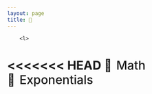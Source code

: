 ```yaml
---
layout: page
title: 📂
---
```

<style>
    ul {
        list-style: none;
        padding: 0;
        margin-bottom: 2px;
        margin-top: 0px;
    }

    label {
        cursor: pointer;
        border-bottom: none;
        font-weight: 450
    }

    input[type="checkbox"] {
        position: absolute;
        left: -9999px;
    }

    input[type="checkbox"]~ul {
        height: 0;
        transform: scaleY(0);
    }

    input[type="checkbox"]:checked~ul {
        height: 100%;
        transform-origin: top;
        transition: transform .2s ease-out;
        transform: scaleY(1);
    }

    /* turns the check into a closed folder by target labels AFTER an input */
    input+label:before {
        content: "📁";
        margin-right: 10px;
    }

    .file_content:before {
        content: "📄";
        margin-right: 10px;
    }

    /* toggles to open folder on label when checked */
    input[type="checkbox"]:checked~label:before {
        content: "📂";
        margin-right: 10px;
    }
</style>
<ul>
    <div name="contents-index">

        <l>
<<<<<<< HEAD
            <input type="checkbox" id="EMAWrSKYYL" checked>
            <label for="EMAWrSKYYL">Math</label>
            <ul>
                <l>
                    <input type="checkbox" id="kTLZUffafC">
                    <label for="kTLZUffafC">Exponentials</label>
=======
            <input type="checkbox" id="URFezSHTNh" checked>
            <label for="URFezSHTNh">Math</label>
            <ul>
                <l>
                    <input type="checkbox" id="UtAnByzyLQ">
                    <label for="UtAnByzyLQ">Exponentials</label>
>>>>>>> 2be3ada132810720e3f3b065e9ad179e9874786e
                    <ul>
                        <l class="file_content"><a href='/math/exponentials/e'>E</a></l><br>
                        <l class="file_content"><a href='/math/exponentials/exponentials_in_other_bases'>Exponents in bases other than e</a></l><br>
                        <l class="file_content"><a href='/math/exponentials/exponents'>Exponents</a></l><br>
                    </ul>
                </l>

                <l>
<<<<<<< HEAD
                    <input type="checkbox" id="SFVFRxwNdy">
                    <label for="SFVFRxwNdy">Linear Algebra</label>
=======
                    <input type="checkbox" id="CwsXDMtBwE">
                    <label for="CwsXDMtBwE">Linear Algebra</label>
>>>>>>> 2be3ada132810720e3f3b065e9ad179e9874786e
                    <ul>
                        <l class="file_content"><a href='/math/linear_algebra/gaussian_elimination'>Gaussian Elimination</a></l><br>
                        <l class="file_content"><a href='/math/linear_algebra/homogenous_particular_matrices'>Homogenous and Particular Matrix Components</a></l><br>
                        <l class="file_content"><a href='/math/linear_algebra/linear_algebra'>Linear Algebra</a></l><br>
                        <l class="file_content"><a href='/math/linear_algebra/matrices'>Matrices</a></l><br>
                        <l class="file_content"><a href='/math/linear_algebra/point_slope'>Point Slope Formula</a></l><br>
                        <l class="file_content"><a href='/math/linear_algebra/simultaneous_equations'>Simultaneous Equations</a></l><br>
                        <l class="file_content"><a href='/math/linear_algebra/standard_form'>Standard Form</a></l><br>
                        <l class="file_content"><a href='/math/linear_algebra/tangent_lines'>Tangent Lines</a></l><br>
                    </ul>
                </l>

                <l>
<<<<<<< HEAD
                    <input type="checkbox" id="kSQOuCNIrE">
                    <label for="kSQOuCNIrE">Logarithms</label>
=======
                    <input type="checkbox" id="kuWGkHOTId">
                    <label for="kuWGkHOTId">Logarithms</label>
>>>>>>> 2be3ada132810720e3f3b065e9ad179e9874786e
                    <ul>
                        <l class="file_content"><a href='/math/logarithms/base_switch'>Base Switch</a></l><br>
                        <l class="file_content"><a href='/math/logarithms/change_of_base'>Change of Base</a></l><br>
                        <l class="file_content"><a href='/math/logarithms/logarithms'>Logarithms</a></l><br>
                        <l class="file_content"><a href='/math/logarithms/natural_logarithm'>Natural Logarithm</a></l><br>
                        <l class="file_content"><a href='/math/logarithms/power_rule'>Power Rule</a></l><br>
                        <l class="file_content"><a href='/math/logarithms/product_rule'>Product Rule</a></l><br>
                        <l class="file_content"><a href='/math/logarithms/quotient_rule'>Quotient Rule</a></l><br>
                    </ul>
                </l>

                <l>
<<<<<<< HEAD
                    <input type="checkbox" id="tMuGPMzakt">
                    <label for="tMuGPMzakt">Sequences</label>
=======
                    <input type="checkbox" id="asrCrLlWXG">
                    <label for="asrCrLlWXG">Sequences</label>
>>>>>>> 2be3ada132810720e3f3b065e9ad179e9874786e
                    <ul>
                        <l class="file_content"><a href='/math/sequences/sigma_notation'>Sigma Notation</a></l><br>
                    </ul>
                </l>

                <l>
<<<<<<< HEAD
                    <input type="checkbox" id="EvKuUFMfDG">
                    <label for="EvKuUFMfDG">Single Variable Calculus</label>
=======
                    <input type="checkbox" id="APxgSUDUUq">
                    <label for="APxgSUDUUq">Single Variable Calculus</label>
>>>>>>> 2be3ada132810720e3f3b065e9ad179e9874786e
                    <ul>
                        <l class="file_content"><a href='/math/single_variable_calculus/chain_rule'>Chain Rule</a></l><br>
                        <l class="file_content"><a href='/math/single_variable_calculus/higher_derivatives'>Higher Derivatives</a></l><br>
                        <l class="file_content"><a href='/math/single_variable_calculus/implicit_derivatives'>Implicit Derivatives</a></l><br>
                        <l class="file_content"><a href='/math/single_variable_calculus/inverse_functions'>Inverse Functions</a></l><br>
                        <l class="file_content"><a href='/math/single_variable_calculus/product_rule'>Product Rule</a></l><br>
                        <l class="file_content"><a href='/math/single_variable_calculus/quotient_rule'>QuotienProduct Rule</a></l><br>
                        <l class="file_content"><a href='/math/single_variable_calculus/rational_exponents'>Rational Exponents</a></l><br>
                        <l class="file_content"><a href='/math/single_variable_calculus/reciprocals'>Reciprocals</a></l><br>
                        <l class="file_content"><a href='/math/single_variable_calculus/trig_function_derivatives'>Trigonometric Function Derivatives</a></l><br>
                    </ul>
                </l>

                <l>
<<<<<<< HEAD
                    <input type="checkbox" id="KXOPyDYAgW">
                    <label for="KXOPyDYAgW">Trigonometry</label>
=======
                    <input type="checkbox" id="GNLSOBLbYY">
                    <label for="GNLSOBLbYY">Trigonometry</label>
>>>>>>> 2be3ada132810720e3f3b065e9ad179e9874786e
                    <ul>
                        <l class="file_content"><a href='/math/trigonometry/sum_and_difference_formulas'>Trigonometric Sum and Difference Formulas</a></l><br>
                    </ul>
                </l>
                <l class="file_content"><a href='/math/derivatives'>Derivatives</a></l><br>
                <l class="file_content"><a href='/math/limits'>Limits</a></l><br>
                <l class="file_content"><a href='/math/sets'>Sets</a></l><br>
            </ul>
        </l>

        <l>
<<<<<<< HEAD
            <input type="checkbox" id="EwKpkucmGP" checked>
            <label for="EwKpkucmGP">Programming</label>
            <ul>
                <l>
                    <input type="checkbox" id="RmEJafcprq">
                    <label for="RmEJafcprq">Ansible</label>
=======
            <input type="checkbox" id="szPVXUshof" checked>
            <label for="szPVXUshof">Programming</label>
            <ul>
                <l>
                    <input type="checkbox" id="kziGjSEGhB">
                    <label for="kziGjSEGhB">Ansible</label>
>>>>>>> 2be3ada132810720e3f3b065e9ad179e9874786e
                    <ul>
                        <l class="file_content"><a href='/programming/ansible/ansible'>Ansible</a></l><br>
                        <l class="file_content"><a href='/programming/ansible/async'>Async</a></l><br>
                        <l class="file_content"><a href='/programming/ansible/failure'>Failure</a></l><br>
                        <l class="file_content"><a href='/programming/ansible/loops'>Loops</a></l><br>
                        <l class="file_content"><a href='/programming/ansible/when'>When</a></l><br>
                    </ul>
                </l>

                <l>
<<<<<<< HEAD
                    <input type="checkbox" id="XNOTvLeNPR">
                    <label for="XNOTvLeNPR">Architecture</label>
=======
                    <input type="checkbox" id="MUlNfMjQBk">
                    <label for="MUlNfMjQBk">Architecture</label>
>>>>>>> 2be3ada132810720e3f3b065e9ad179e9874786e
                    <ul>
                        <l class="file_content"><a href='/programming/architecture/concerns'>Concerns</a></l><br>
                        <l class="file_content"><a href='/programming/architecture/oop'>OOP</a></l><br>
                    </ul>
                </l>

                <l>
<<<<<<< HEAD
                    <input type="checkbox" id="anoGZHMwPJ">
                    <label for="anoGZHMwPJ">Computer Graphics</label>
=======
                    <input type="checkbox" id="owUlZIWOns">
                    <label for="owUlZIWOns">Computer Graphics</label>
>>>>>>> 2be3ada132810720e3f3b065e9ad179e9874786e
                    <ul>
                        <l class="file_content"><a href='/programming/computer_graphics/image_blending'>Image Blending</a></l><br>
                    </ul>
                </l>

                <l>
<<<<<<< HEAD
                    <input type="checkbox" id="HGodKnjWvk">
                    <label for="HGodKnjWvk">Databases</label>
=======
                    <input type="checkbox" id="olujQqONYU">
                    <label for="olujQqONYU">Databases</label>
>>>>>>> 2be3ada132810720e3f3b065e9ad179e9874786e
                    <ul>
                        <l class="file_content"><a href='/programming/databases/db'>Databases</a></l><br>
                        <l class="file_content"><a href='/programming/databases/migrations'>Migrations</a></l><br>
                    </ul>
                </l>

                <l>
<<<<<<< HEAD
                    <input type="checkbox" id="tCBueBWrXH">
                    <label for="tCBueBWrXH">Devops</label>
                    <ul>
                        <l>
                            <input type="checkbox" id="rIcWBjIJEs">
                            <label for="rIcWBjIJEs">Cloud Computing</label>
                            <ul>
                                <l>
                                    <input type="checkbox" id="vkAJzTUstX">
                                    <label for="vkAJzTUstX">AWS</label>
                                    <ul>
                                        <l>
                                            <input type="checkbox" id="vynfXXpTbc">
                                            <label for="vynfXXpTbc">Cli</label>
=======
                    <input type="checkbox" id="VnFCLZeEbk">
                    <label for="VnFCLZeEbk">Devops</label>
                    <ul>
                        <l>
                            <input type="checkbox" id="tHEHeVsbcB">
                            <label for="tHEHeVsbcB">Cloud Computing</label>
                            <ul>
                                <l>
                                    <input type="checkbox" id="ocaXimynYG">
                                    <label for="ocaXimynYG">AWS</label>
                                    <ul>
                                        <l>
                                            <input type="checkbox" id="AJihQYyZDS">
                                            <label for="AJihQYyZDS">Cli</label>
>>>>>>> 2be3ada132810720e3f3b065e9ad179e9874786e
                                            <ul>
                                                <l class="file_content"><a href='/programming/devops/cloud_computing/a_w_s/cli/sts'>STS</a></l><br>
                                            </ul>
                                        </l>

                                        <l>
<<<<<<< HEAD
                                            <input type="checkbox" id="aJobmufiHS">
                                            <label for="aJobmufiHS">Dotnet</label>
=======
                                            <input type="checkbox" id="NIuVOXriZQ">
                                            <label for="NIuVOXriZQ">Dotnet</label>
>>>>>>> 2be3ada132810720e3f3b065e9ad179e9874786e
                                            <ul>
                                                <l class="file_content"><a href='/programming/devops/cloud_computing/a_w_s/dotnet/credentials'>Credentials</a></l><br>
                                                <l class="file_content"><a href='/programming/devops/cloud_computing/a_w_s/dotnet/sns'>SNS</a></l><br>
                                                <l class="file_content"><a href='/programming/devops/cloud_computing/a_w_s/dotnet/sqs'>SQS</a></l><br>
                                            </ul>
                                        </l>

                                        <l>
<<<<<<< HEAD
                                            <input type="checkbox" id="FWNLfmUgEm">
                                            <label for="FWNLfmUgEm">Ec 2</label>
=======
                                            <input type="checkbox" id="VhPQURjTof">
                                            <label for="VhPQURjTof">Ec 2</label>
>>>>>>> 2be3ada132810720e3f3b065e9ad179e9874786e
                                            <ul>
                                                <l class="file_content"><a href='/programming/devops/cloud_computing/a_w_s/ec_2/alb'>Application Load Balancers</a></l><br>
                                                <l class="file_content"><a href='/programming/devops/cloud_computing/a_w_s/ec_2/asg'>Auto Scaling Groups</a></l><br>
                                                <l class="file_content"><a href='/programming/devops/cloud_computing/a_w_s/ec_2/ec2'>EC2</a></l><br>
                                                <l class="file_content"><a href='/programming/devops/cloud_computing/a_w_s/ec_2/vpc'>Virtual Private Cloud</a></l><br>
                                            </ul>
                                        </l>
                                        <l class="file_content"><a href='/programming/devops/cloud_computing/a_w_s/acl'>ACL</a></l><br>
                                        <l class="file_content"><a href='/programming/devops/cloud_computing/a_w_s/aws'>aws</a></l><br>
                                        <l class="file_content"><a href='/programming/devops/cloud_computing/a_w_s/cli'>CLI</a></l><br>
                                        <l class="file_content"><a href='/programming/devops/cloud_computing/a_w_s/cloudfront'>Cloudfront</a></l><br>
                                        <l class="file_content"><a href='/programming/devops/cloud_computing/a_w_s/cross_account_sns_to_sqs'>Cross Account SNS to SQS</a></l><br>
                                        <l class="file_content"><a href='/programming/devops/cloud_computing/a_w_s/iam'>IAM</a></l><br>
                                        <l class="file_content"><a href='/programming/devops/cloud_computing/a_w_s/lambda'>Lambda</a></l><br>
                                        <l class="file_content"><a href='/programming/devops/cloud_computing/a_w_s/route_53'>Route 53</a></l><br>
                                        <l class="file_content"><a href='/programming/devops/cloud_computing/a_w_s/s3'>S3</a></l><br>
                                        <l class="file_content"><a href='/programming/devops/cloud_computing/a_w_s/sdk'>SDK</a></l><br>
                                        <l class="file_content"><a href='/programming/devops/cloud_computing/a_w_s/secrets_manager'>Secrets Manager</a></l><br>
                                        <l class="file_content"><a href='/programming/devops/cloud_computing/a_w_s/sns'>Simple Notification Service</a></l><br>
                                        <l class="file_content"><a href='/programming/devops/cloud_computing/a_w_s/sqs'>Simple Queue Service</a></l><br>
                                        <l class="file_content"><a href='/programming/devops/cloud_computing/a_w_s/waf'>WAF</a></l><br>
                                    </ul>
                                </l>
                                <l class="file_content"><a href='/programming/devops/cloud_computing/cloud_computing'>Cloud Computing</a></l><br>
                            </ul>
                        </l>

                        <l>
<<<<<<< HEAD
                            <input type="checkbox" id="ECeGwFTGQr">
                            <label for="ECeGwFTGQr">Events</label>
=======
                            <input type="checkbox" id="gnMUrDFPfV">
                            <label for="gnMUrDFPfV">Events</label>
>>>>>>> 2be3ada132810720e3f3b065e9ad179e9874786e
                            <ul>
                                <l class="file_content"><a href='/programming/devops/events/async_api'>Async APIs</a></l><br>
                            </ul>
                        </l>

                        <l>
<<<<<<< HEAD
                            <input type="checkbox" id="SavnrAPCcn">
                            <label for="SavnrAPCcn">Oauth</label>
=======
                            <input type="checkbox" id="SiAxfspwvK">
                            <label for="SiAxfspwvK">Oauth</label>
>>>>>>> 2be3ada132810720e3f3b065e9ad179e9874786e
                            <ul>
                                <l class="file_content"><a href='/programming/devops/oauth/jwt'>JWT</a></l><br>
                                <l class="file_content"><a href='/programming/devops/oauth/oauth'>OAuth</a></l><br>
                                <l class="file_content"><a href='/programming/devops/oauth/oidc'>OIDC</a></l><br>
                            </ul>
                        </l>

                        <l>
<<<<<<< HEAD
                            <input type="checkbox" id="tUIdlfkAeJ">
                            <label for="tUIdlfkAeJ">Pulumi</label>
                            <ul>
                                <l>
                                    <input type="checkbox" id="eCAYDKvtFm">
                                    <label for="eCAYDKvtFm">Dotnet</label>
=======
                            <input type="checkbox" id="SAOWxpvDOD">
                            <label for="SAOWxpvDOD">Pulumi</label>
                            <ul>
                                <l>
                                    <input type="checkbox" id="lyPRfhhCby">
                                    <label for="lyPRfhhCby">Dotnet</label>
>>>>>>> 2be3ada132810720e3f3b065e9ad179e9874786e
                                    <ul>
                                        <l class="file_content"><a href='/programming/devops/pulumi/dotnet/dependency_injection'>Running</a></l><br>
                                        <l class="file_content"><a href='/programming/devops/pulumi/dotnet/explicit_dependencies'>Explicit Dependencies</a></l><br>
                                        <l class="file_content"><a href='/programming/devops/pulumi/dotnet/inputs_and_outputs'>Inputs and Outputs</a></l><br>
                                        <l class="file_content"><a href='/programming/devops/pulumi/dotnet/running'>Running</a></l><br>
                                        <l class="file_content"><a href='/programming/devops/pulumi/dotnet/unit_testing'>Unit Testing</a></l><br>
                                    </ul>
                                </l>
                                <l class="file_content"><a href='/programming/devops/pulumi/secrets'>Secrets</a></l><br>
                                <l class="file_content"><a href='/programming/devops/pulumi/setup'>Set Up</a></l><br>
                                <l class="file_content"><a href='/programming/devops/pulumi/stack'>Stack</a></l><br>
                            </ul>
                        </l>

                        <l>
<<<<<<< HEAD
                            <input type="checkbox" id="gbvwksPGKj">
                            <label for="gbvwksPGKj">Terraform</label>
                            <ul>
                                <l>
                                    <input type="checkbox" id="sbRcdRmWIp">
                                    <label for="sbRcdRmWIp">Functions</label>
=======
                            <input type="checkbox" id="mTeijOXZAR">
                            <label for="mTeijOXZAR">Terraform</label>
                            <ul>
                                <l>
                                    <input type="checkbox" id="uRqDmwCHTi">
                                    <label for="uRqDmwCHTi">Functions</label>
>>>>>>> 2be3ada132810720e3f3b065e9ad179e9874786e
                                    <ul>
                                        <l class="file_content"><a href='/programming/devops/terraform/functions/try'>Try</a></l><br>
                                    </ul>
                                </l>

                                <l>
<<<<<<< HEAD
                                    <input type="checkbox" id="IGIxdyfzLG">
                                    <label for="IGIxdyfzLG">Meta Arguments</label>
=======
                                    <input type="checkbox" id="VRFLmMtqDb">
                                    <label for="VRFLmMtqDb">Meta Arguments</label>
>>>>>>> 2be3ada132810720e3f3b065e9ad179e9874786e
                                    <ul>
                                        <l class="file_content"><a href='/programming/devops/terraform/meta_arguments/count'>Count</a></l><br>
                                        <l class="file_content"><a href='/programming/devops/terraform/meta_arguments/for_each'>For Each</a></l><br>
                                    </ul>
                                </l>
                                <l class="file_content"><a href='/programming/devops/terraform/commands'>Commands</a></l><br>
                                <l class="file_content"><a href='/programming/devops/terraform/data'>Data</a></l><br>
                                <l class="file_content"><a href='/programming/devops/terraform/locals'>Locals</a></l><br>
                                <l class="file_content"><a href='/programming/devops/terraform/modules'>Modules</a></l><br>
                                <l class="file_content"><a href='/programming/devops/terraform/output'>Output</a></l><br>
                                <l class="file_content"><a href='/programming/devops/terraform/path'>Path</a></l><br>
                                <l class="file_content"><a href='/programming/devops/terraform/project_structure'>Project Structure</a></l><br>
                                <l class="file_content"><a href='/programming/devops/terraform/providers'>Providers</a></l><br>
                                <l class="file_content"><a href='/programming/devops/terraform/references'>References</a></l><br>
                                <l class="file_content"><a href='/programming/devops/terraform/resources'>Resources</a></l><br>
                                <l class="file_content"><a href='/programming/devops/terraform/terraform'>Terraform</a></l><br>
                                <l class="file_content"><a href='/programming/devops/terraform/variables'>Variables</a></l><br>
                            </ul>
                        </l>
                        <l class="file_content"><a href='/programming/devops/containerisation'>Containerisation</a></l><br>
                        <l class="file_content"><a href='/programming/devops/curl'>Curl</a></l><br>
                        <l class="file_content"><a href='/programming/devops/kong'>Kong</a></l><br>
                        <l class="file_content"><a href='/programming/devops/microservices'>Microservices</a></l><br>
                        <l class="file_content"><a href='/programming/devops/open_api_spec'>OpenAPISpec</a></l><br>
                        <l class="file_content"><a href='/programming/devops/proxy'>Proxy</a></l><br>
                    </ul>
                </l>

                <l>
<<<<<<< HEAD
                    <input type="checkbox" id="EhtyBygLQH">
                    <label for="EhtyBygLQH">Docker</label>
=======
                    <input type="checkbox" id="pfliSWyfvi">
                    <label for="pfliSWyfvi">Docker</label>
>>>>>>> 2be3ada132810720e3f3b065e9ad179e9874786e
                    <ul>
                        <l class="file_content"><a href='/programming/docker/bind_mounts'>Bind Mounts</a></l><br>
                        <l class="file_content"><a href='/programming/docker/docker'>Docker</a></l><br>
                        <l class="file_content"><a href='/programming/docker/docker_compose'>Docker Compose</a></l><br>
                        <l class="file_content"><a href='/programming/docker/docker_file'>Dockerfile</a></l><br>
                        <l class="file_content"><a href='/programming/docker/images'>Images</a></l><br>
                        <l class="file_content"><a href='/programming/docker/volumes'>Volumes</a></l><br>
                    </ul>
                </l>

                <l>
<<<<<<< HEAD
                    <input type="checkbox" id="mnrVLFdVCP">
                    <label for="mnrVLFdVCP">Dotnet</label>
                    <ul>
                        <l>
                            <input type="checkbox" id="bKMsgsHuoW">
                            <label for="bKMsgsHuoW">Cli</label>
=======
                    <input type="checkbox" id="oraHFhtpVb">
                    <label for="oraHFhtpVb">Dotnet</label>
                    <ul>
                        <l>
                            <input type="checkbox" id="dbKdLYdBgn">
                            <label for="dbKdLYdBgn">Cli</label>
>>>>>>> 2be3ada132810720e3f3b065e9ad179e9874786e
                            <ul>
                                <l class="file_content"><a href='/programming/dotnet/cli/project'>Project</a></l><br>
                                <l class="file_content"><a href='/programming/dotnet/cli/publish'>Publish</a></l><br>
                                <l class="file_content"><a href='/programming/dotnet/cli/solution'>Solution</a></l><br>
                                <l class="file_content"><a href='/programming/dotnet/cli/test'>Test</a></l><br>
                            </ul>
                        </l>
                        <l class="file_content"><a href='/programming/dotnet/Asp'>ASP</a></l><br>
                        <l class="file_content"><a href='/programming/dotnet/Async'>Async</a></l><br>
                        <l class="file_content"><a href='/programming/dotnet/Attributes'>Attributes</a></l><br>
                        <l class="file_content"><a href='/programming/dotnet/Automapper'>Automapper</a></l><br>
                        <l class="file_content"><a href='/programming/dotnet/Binary'>Binary</a></l><br>
                        <l class="file_content"><a href='/programming/dotnet/Collections'>Collections</a></l><br>
                        <l class="file_content"><a href='/programming/dotnet/CommandLineUtils'>Command Line Utils</a></l><br>
                        <l class="file_content"><a href='/programming/dotnet/DataAnnotations'>Data Annotations</a></l><br>
                        <l class="file_content"><a href='/programming/dotnet/DependencyInjection'>Dependency Injection</a></l><br>
                        <l class="file_content"><a href='/programming/dotnet/Dotnet'>.NET</a></l><br>
                        <l class="file_content"><a href='/programming/dotnet/Dynamic'>Dynamic</a></l><br>
                        <l class="file_content"><a href='/programming/dotnet/EntityFramework'>Entity Framework</a></l><br>
                        <l class="file_content"><a href='/programming/dotnet/ExtensionMethods'>Extension Methods</a></l><br>
                        <l class="file_content"><a href='/programming/dotnet/Functions'>Functions</a></l><br>
                        <l class="file_content"><a href='/programming/dotnet/Guid'>Guid</a></l><br>
                        <l class="file_content"><a href='/programming/dotnet/Ienum'>IEnumerable and IEnumerator</a></l><br>
                        <l class="file_content"><a href='/programming/dotnet/Json'>JSON</a></l><br>
                        <l class="file_content"><a href='/programming/dotnet/Loops'>Loops</a></l><br>
                        <l class="file_content"><a href='/programming/dotnet/Moq'>Moq</a></l><br>
                        <l class="file_content"><a href='/programming/dotnet/Nuget'>Nuget</a></l><br>
                        <l class="file_content"><a href='/programming/dotnet/Nunit'>NUnit</a></l><br>
                        <l class="file_content"><a href='/programming/dotnet/Rm'>Resource Management</a></l><br>
                        <l class="file_content"><a href='/programming/dotnet/Types'>Types</a></l><br>
                        <l class="file_content"><a href='/programming/dotnet/Xunit'>XUnit</a></l><br>
                        <l class="file_content"><a href='/programming/dotnet/classes'>Classes</a></l><br>
                        <l class="file_content"><a href='/programming/dotnet/command_line_parser'>Command Line Parser</a></l><br>
                        <l class="file_content"><a href='/programming/dotnet/conditionals'>Conditionals</a></l><br>
                        <l class="file_content"><a href='/programming/dotnet/embedded_resources'>Embedded Resources</a></l><br>
                        <l class="file_content"><a href='/programming/dotnet/enums'>Enums</a></l><br>
                        <l class="file_content"><a href='/programming/dotnet/file_system'>File System</a></l><br>
                        <l class="file_content"><a href='/programming/dotnet/fluent_assertions'>Fluent Assertions</a></l><br>
                        <l class="file_content"><a href='/programming/dotnet/logging'>Logging</a></l><br>
                        <l class="file_content"><a href='/programming/dotnet/project'>Project</a></l><br>
                        <l class="file_content"><a href='/programming/dotnet/reflection'>Reflection</a></l><br>
                        <l class="file_content"><a href='/programming/dotnet/service_provider'>Service Prodiver</a></l><br>
                        <l class="file_content"><a href='/programming/dotnet/start_up'>Start Up</a></l><br>
                        <l class="file_content"><a href='/programming/dotnet/static_properties'>Static Properties</a></l><br>
                        <l class="file_content"><a href='/programming/dotnet/strings'>Strings</a></l><br>
                        <l class="file_content"><a href='/programming/dotnet/switch'>Switch</a></l><br>
                        <l class="file_content"><a href='/programming/dotnet/xeger'>Xeger</a></l><br>
                        <l class="file_content"><a href='/programming/dotnet/yamldotnet'>YamlDotNet</a></l><br>
                    </ul>
                </l>

                <l>
<<<<<<< HEAD
                    <input type="checkbox" id="HyEaYWUouo">
                    <label for="HyEaYWUouo">Functional Programming</label>
=======
                    <input type="checkbox" id="kUmEzPNxoR">
                    <label for="kUmEzPNxoR">Functional Programming</label>
>>>>>>> 2be3ada132810720e3f3b065e9ad179e9874786e
                    <ul>
                        <l class="file_content"><a href='/programming/functional_programming/func_prog'>Functional Programming</a></l><br>
                    </ul>
                </l>

                <l>
<<<<<<< HEAD
                    <input type="checkbox" id="zELebQZJZB">
                    <label for="zELebQZJZB">Git</label>
                    <ul>
                        <l>
                            <input type="checkbox" id="WJYVfpTWqC">
                            <label for="WJYVfpTWqC">Github</label>
=======
                    <input type="checkbox" id="qaWQbTLAaM">
                    <label for="qaWQbTLAaM">Git</label>
                    <ul>
                        <l>
                            <input type="checkbox" id="qqbDXuIgjU">
                            <label for="qqbDXuIgjU">Github</label>
>>>>>>> 2be3ada132810720e3f3b065e9ad179e9874786e
                            <ul>
                                <l class="file_content"><a href='/programming/git/github/actions'>Github Actions</a></l><br>
                                <l class="file_content"><a href='/programming/git/github/searching'>Searching</a></l><br>
                            </ul>
                        </l>
                        <l class="file_content"><a href='/programming/git/diff'>diff</a></l><br>
                        <l class="file_content"><a href='/programming/git/git'>Git</a></l><br>
                        <l class="file_content"><a href='/programming/git/log'>log</a></l><br>
                        <l class="file_content"><a href='/programming/git/whatchanged'>whatchanged</a></l><br>
                    </ul>
                </l>

                <l>
<<<<<<< HEAD
                    <input type="checkbox" id="YDZymPKcoS">
                    <label for="YDZymPKcoS">Go</label>
=======
                    <input type="checkbox" id="FoSFemIlOx">
                    <label for="FoSFemIlOx">Go</label>
>>>>>>> 2be3ada132810720e3f3b065e9ad179e9874786e
                    <ul>
                        <l class="file_content"><a href='/programming/go/enum'>enum</a></l><br>
                        <l class="file_content"><a href='/programming/go/fmt'>fmt</a></l><br>
                        <l class="file_content"><a href='/programming/go/functions'>functions</a></l><br>
                        <l class="file_content"><a href='/programming/go/import'>import</a></l><br>
                        <l class="file_content"><a href='/programming/go/package'>package</a></l><br>
                    </ul>
                </l>

                <l>
<<<<<<< HEAD
                    <input type="checkbox" id="ajxfylugkV">
                    <label for="ajxfylugkV">Haskell</label>
=======
                    <input type="checkbox" id="bwNAGVaJFL">
                    <label for="bwNAGVaJFL">Haskell</label>
>>>>>>> 2be3ada132810720e3f3b065e9ad179e9874786e
                    <ul>
                        <l class="file_content"><a href='/programming/haskell/guards'>Guards</a></l><br>
                        <l class="file_content"><a href='/programming/haskell/haskell'>Haskell</a></l><br>
                        <l class="file_content"><a href='/programming/haskell/higher_order_functions'>Higher Order Functions</a></l><br>
                        <l class="file_content"><a href='/programming/haskell/lists'>Lists</a></l><br>
                        <l class="file_content"><a href='/programming/haskell/operators'>Operators</a></l><br>
                        <l class="file_content"><a href='/programming/haskell/patterns'>Pattern Matching</a></l><br>
                        <l class="file_content"><a href='/programming/haskell/recursion'>Recursion</a></l><br>
                        <l class="file_content"><a href='/programming/haskell/types'>Types</a></l><br>
                        <l class="file_content"><a href='/programming/haskell/where'>Where</a></l><br>
                    </ul>
                </l>

                <l>
<<<<<<< HEAD
                    <input type="checkbox" id="jMbQkhTpco">
                    <label for="jMbQkhTpco">Js</label>
                    <ul>
                        <l>
                            <input type="checkbox" id="xjNMHRXlOX">
                            <label for="xjNMHRXlOX">Node</label>
=======
                    <input type="checkbox" id="yFOylqlIpP">
                    <label for="yFOylqlIpP">Js</label>
                    <ul>
                        <l>
                            <input type="checkbox" id="uqfPAUzZRp">
                            <label for="uqfPAUzZRp">Node</label>
>>>>>>> 2be3ada132810720e3f3b065e9ad179e9874786e
                            <ul>
                                <l class="file_content"><a href='/programming/js/Node/assert'>Assert</a></l><br>
                                <l class="file_content"><a href='/programming/js/Node/child_process'>Child Process</a></l><br>
                                <l class="file_content"><a href='/programming/js/Node/node'>Node</a></l><br>
                                <l class="file_content"><a href='/programming/js/Node/query_string'>querstring</a></l><br>
                            </ul>
                        </l>

                        <l>
<<<<<<< HEAD
                            <input type="checkbox" id="ipBCteKaQZ">
                            <label for="ipBCteKaQZ">Mocha</label>
=======
                            <input type="checkbox" id="iYyFTfFWoF">
                            <label for="iYyFTfFWoF">Mocha</label>
>>>>>>> 2be3ada132810720e3f3b065e9ad179e9874786e
                            <ul>
                                <l class="file_content"><a href='/programming/js/mocha/code_runner'>Code Runner</a></l><br>
                                <l class="file_content"><a href='/programming/js/mocha/mocha'>Mocha</a></l><br>
                            </ul>
                        </l>

                        <l>
<<<<<<< HEAD
                            <input type="checkbox" id="FUWtchApUz">
                            <label for="FUWtchApUz">P5js</label>
=======
                            <input type="checkbox" id="nvmUKDMVIx">
                            <label for="nvmUKDMVIx">P5js</label>
>>>>>>> 2be3ada132810720e3f3b065e9ad179e9874786e
                            <ul>
                                <l class="file_content"><a href='/programming/js/p5js/dom_elements'>DOM Elements</a></l><br>
                                <l class="file_content"><a href='/programming/js/p5js/embedding'>Embedding</a></l><br>
                                <l class="file_content"><a href='/programming/js/p5js/p5js'>p5.js</a></l><br>
                            </ul>
                        </l>

                        <l>
<<<<<<< HEAD
                            <input type="checkbox" id="hFNgLEImGQ">
                            <label for="hFNgLEImGQ">Typescript</label>
=======
                            <input type="checkbox" id="gksXIrYyUA">
                            <label for="gksXIrYyUA">Typescript</label>
>>>>>>> 2be3ada132810720e3f3b065e9ad179e9874786e
                            <ul>
                                <l class="file_content"><a href='/programming/js/typescript/indexable_types'>Indexable Types</a></l><br>
                                <l class="file_content"><a href='/programming/js/typescript/typescript'>Typescript</a></l><br>
                            </ul>
                        </l>
                        <l class="file_content"><a href='/programming/js/ajax'>Ajax</a></l><br>
                        <l class="file_content"><a href='/programming/js/array'>Array</a></l><br>
                        <l class="file_content"><a href='/programming/js/cypress'>Cypress</a></l><br>
                        <l class="file_content"><a href='/programming/js/dot_env'>Dotenv</a></l><br>
                        <l class="file_content"><a href='/programming/js/express'>Express</a></l><br>
                        <l class="file_content"><a href='/programming/js/find'>Find</a></l><br>
                        <l class="file_content"><a href='/programming/js/handlebars'>Handlebars</a></l><br>
                        <l class="file_content"><a href='/programming/js/jasmine'>Jasmine</a></l><br>
                        <l class="file_content"><a href='/programming/js/javascript'>JavaScript</a></l><br>
                        <l class="file_content"><a href='/programming/js/javascript_objects'>JavaScript Objects</a></l><br>
                        <l class="file_content"><a href='/programming/js/jest'>Jest</a></l><br>
                        <l class="file_content"><a href='/programming/js/jquery'>jQuery</a></l><br>
                        <l class="file_content"><a href='/programming/js/jsdelivr'>jsdelivr</a></l><br>
                        <l class="file_content"><a href='/programming/js/jsdom'>Javascript DOM</a></l><br>
                        <l class="file_content"><a href='/programming/js/jsonata'>Jsonata</a></l><br>
                        <l class="file_content"><a href='/programming/js/mongo_db'>MongoDB</a></l><br>
                        <l class="file_content"><a href='/programming/js/prototype'>Prototype</a></l><br>
                        <l class="file_content"><a href='/programming/js/strings'>Strings</a></l><br>
                    </ul>
                </l>

                <l>
<<<<<<< HEAD
                    <input type="checkbox" id="XMSDtMWTJV">
                    <label for="XMSDtMWTJV">Kafka</label>
=======
                    <input type="checkbox" id="XNSDaOktKa">
                    <label for="XNSDaOktKa">Kafka</label>
>>>>>>> 2be3ada132810720e3f3b065e9ad179e9874786e
                    <ul>
                        <l class="file_content"><a href='/programming/kafka/kafka'>Kafka</a></l><br>
                        <l class="file_content"><a href='/programming/kafka/topics'>Topics</a></l><br>
                    </ul>
                </l>

                <l>
<<<<<<< HEAD
                    <input type="checkbox" id="etACLGhOnq">
                    <label for="etACLGhOnq">Kubernetes</label>
=======
                    <input type="checkbox" id="FhNHGZhnLm">
                    <label for="FhNHGZhnLm">Kubernetes</label>
>>>>>>> 2be3ada132810720e3f3b065e9ad179e9874786e
                    <ul>
                        <l class="file_content"><a href='/programming/kubernetes/architecture'>Architecture</a></l><br>
                        <l class="file_content"><a href='/programming/kubernetes/kubectl'>Kubectl</a></l><br>
                        <l class="file_content"><a href='/programming/kubernetes/kubernetes'>Kubernetes</a></l><br>
                        <l class="file_content"><a href='/programming/kubernetes/minikube'>Minikube</a></l><br>
                    </ul>
                </l>

                <l>
<<<<<<< HEAD
                    <input type="checkbox" id="ljjjBQXzXf">
                    <label for="ljjjBQXzXf">Language</label>
=======
                    <input type="checkbox" id="jAiONFFQeX">
                    <label for="jAiONFFQeX">Language</label>
>>>>>>> 2be3ada132810720e3f3b065e9ad179e9874786e
                    <ul>
                        <l class="file_content"><a href='/programming/language/japanese_keyboard'>Japanese Keyboard</a></l><br>
                    </ul>
                </l>

                <l>
<<<<<<< HEAD
                    <input type="checkbox" id="MmDEeCoojG">
                    <label for="MmDEeCoojG">Linux</label>
=======
                    <input type="checkbox" id="nrREtOEtTd">
                    <label for="nrREtOEtTd">Linux</label>
>>>>>>> 2be3ada132810720e3f3b065e9ad179e9874786e
                    <ul>
                        <l class="file_content"><a href='/programming/linux/apt'>Apt</a></l><br>
                        <l class="file_content"><a href='/programming/linux/bash'>Bash</a></l><br>
                        <l class="file_content"><a href='/programming/linux/cli'>CLI</a></l><br>
                        <l class="file_content"><a href='/programming/linux/cut'>Cut</a></l><br>
                        <l class="file_content"><a href='/programming/linux/file_descriptors'>File Descriptors</a></l><br>
                        <l class="file_content"><a href='/programming/linux/imagemagick'>Imagemagick</a></l><br>
                        <l class="file_content"><a href='/programming/linux/jq'>JQ</a></l><br>
                        <l class="file_content"><a href='/programming/linux/linux'>Linux </a></l><br>
                        <l class="file_content"><a href='/programming/linux/mkdir'>Mkdir</a></l><br>
                        <l class="file_content"><a href='/programming/linux/ps'>Ps</a></l><br>
                        <l class="file_content"><a href='/programming/linux/shift'>Shift</a></l><br>
                        <l class="file_content"><a href='/programming/linux/tee'>Tee</a></l><br>
                        <l class="file_content"><a href='/programming/linux/tty'>TTY</a></l><br>
                        <l class="file_content"><a href='/programming/linux/zip'>Zip</a></l><br>
                    </ul>
                </l>

                <l>
<<<<<<< HEAD
                    <input type="checkbox" id="rMANnGmUQY">
                    <label for="rMANnGmUQY">Python</label>
                    <ul>
                        <l>
                            <input type="checkbox" id="nfybRIODNg">
                            <label for="nfybRIODNg">Data Classes</label>
=======
                    <input type="checkbox" id="rUjBCEOjno">
                    <label for="rUjBCEOjno">Python</label>
                    <ul>
                        <l>
                            <input type="checkbox" id="GilkQxbPUc">
                            <label for="GilkQxbPUc">Data Classes</label>
>>>>>>> 2be3ada132810720e3f3b065e9ad179e9874786e
                            <ul>
                                <l class="file_content"><a href='/programming/python/data_classes/named_tuples'>Named Tuples</a></l><br>
                                <l class="file_content"><a href='/programming/python/data_classes/record_class'>Record Class</a></l><br>
                            </ul>
                        </l>

                        <l>
<<<<<<< HEAD
                            <input type="checkbox" id="QIxiVJTctB">
                            <label for="QIxiVJTctB">Libraries</label>
=======
                            <input type="checkbox" id="GHhbYPsEHZ">
                            <label for="GHhbYPsEHZ">Libraries</label>
>>>>>>> 2be3ada132810720e3f3b065e9ad179e9874786e
                            <ul>
                                <l class="file_content"><a href='/programming/python/libraries/gspread'>gspread</a></l><br>
                            </ul>
                        </l>
                        <l class="file_content"><a href='/programming/python/argparse'>argparse</a></l><br>
                        <l class="file_content"><a href='/programming/python/boto3'>Boto 3</a></l><br>
                        <l class="file_content"><a href='/programming/python/command_line_arguments'>Command Line Arguments</a></l><br>
                        <l class="file_content"><a href='/programming/python/files'>Files</a></l><br>
                        <l class="file_content"><a href='/programming/python/http_server'>HTTP Server</a></l><br>
                        <l class="file_content"><a href='/programming/python/injector'>Injector</a></l><br>
                        <l class="file_content"><a href='/programming/python/json'>json</a></l><br>
                        <l class="file_content"><a href='/programming/python/list_comprehensions'>List Comprehensions</a></l><br>
                        <l class="file_content"><a href='/programming/python/lists'>Lists</a></l><br>
                        <l class="file_content"><a href='/programming/python/print'>Print</a></l><br>
                        <l class="file_content"><a href='/programming/python/py_test'>Pytest</a></l><br>
                        <l class="file_content"><a href='/programming/python/python'>Python</a></l><br>
                        <l class="file_content"><a href='/programming/python/repl'>REPL</a></l><br>
                        <l class="file_content"><a href='/programming/python/strings'>Strings</a></l><br>
                        <l class="file_content"><a href='/programming/python/sub_process'>subprocess</a></l><br>
                        <l class="file_content"><a href='/programming/python/type_hints'>Type Hints</a></l><br>
                    </ul>
                </l>

                <l>
<<<<<<< HEAD
                    <input type="checkbox" id="lJqtWwfZUT">
                    <label for="lJqtWwfZUT">React</label>
=======
                    <input type="checkbox" id="fXwjdGyKGn">
                    <label for="fXwjdGyKGn">React</label>
>>>>>>> 2be3ada132810720e3f3b065e9ad179e9874786e
                    <ul>
                        <l class="file_content"><a href='/programming/react/generator-templates'>Generator Templates</a></l><br>
                        <l class="file_content"><a href='/programming/react/react'>React</a></l><br>
                    </ul>
                </l>

                <l>
<<<<<<< HEAD
                    <input type="checkbox" id="rVnCSJxqSA">
                    <label for="rVnCSJxqSA">Regular Expressions</label>
=======
                    <input type="checkbox" id="sDbCNHZksP">
                    <label for="sDbCNHZksP">Regular Expressions</label>
>>>>>>> 2be3ada132810720e3f3b065e9ad179e9874786e
                    <ul>
                        <l class="file_content"><a href='/programming/regular_expressions/mode_modifiers'>Mode Modifiers</a></l><br>
                    </ul>
                </l>

                <l>
<<<<<<< HEAD
                    <input type="checkbox" id="tJCVJVTTZr">
                    <label for="tJCVJVTTZr">Rust</label>
                    <ul>
                        <l>
                            <input type="checkbox" id="tVjLCWTeYN">
                            <label for="tVjLCWTeYN">Serde</label>
=======
                    <input type="checkbox" id="WBkolHVSCB">
                    <label for="WBkolHVSCB">Rust</label>
                    <ul>
                        <l>
                            <input type="checkbox" id="zhEskUEyFG">
                            <label for="zhEskUEyFG">Serde</label>
>>>>>>> 2be3ada132810720e3f3b065e9ad179e9874786e
                            <ul>
                                <l class="file_content"><a href='/programming/rust/serde/defaults'>Defaults</a></l><br>
                                <l class="file_content"><a href='/programming/rust/serde/renaming'>Renaming</a></l><br>
                                <l class="file_content"><a href='/programming/rust/serde/serde'>Serde</a></l><br>
                            </ul>
                        </l>
                        <l class="file_content"><a href='/programming/rust/bool'>Bool</a></l><br>
                        <l class="file_content"><a href='/programming/rust/cargo'>Cargo</a></l><br>
                        <l class="file_content"><a href='/programming/rust/collections'>Collections</a></l><br>
                        <l class="file_content"><a href='/programming/rust/concurrency'>Concurrency</a></l><br>
                        <l class="file_content"><a href='/programming/rust/enums'>Enums</a></l><br>
                        <l class="file_content"><a href='/programming/rust/extern_crates'>Extern Crates</a></l><br>
                        <l class="file_content"><a href='/programming/rust/files'>Files</a></l><br>
                        <l class="file_content"><a href='/programming/rust/functions'>Functions</a></l><br>
                        <l class="file_content"><a href='/programming/rust/handlebars'>Handlebars</a></l><br>
                        <l class="file_content"><a href='/programming/rust/hashmap'>Hash Map</a></l><br>
                        <l class="file_content"><a href='/programming/rust/iterators'>Iterators</a></l><br>
                        <l class="file_content"><a href='/programming/rust/itertools'>Itertools</a></l><br>
                        <l class="file_content"><a href='/programming/rust/lifetimes'>Lifetimes</a></l><br>
                        <l class="file_content"><a href='/programming/rust/mutability'>Mutability</a></l><br>
                        <l class="file_content"><a href='/programming/rust/num'>Num</a></l><br>
                        <l class="file_content"><a href='/programming/rust/operators'>Operators</a></l><br>
                        <l class="file_content"><a href='/programming/rust/rust'>Rust</a></l><br>
                        <l class="file_content"><a href='/programming/rust/strings'>Strings</a></l><br>
                        <l class="file_content"><a href='/programming/rust/structs'>Structs</a></l><br>
                        <l class="file_content"><a href='/programming/rust/strum'>Strum</a></l><br>
                        <l class="file_content"><a href='/programming/rust/types'>Types</a></l><br>
                        <l class="file_content"><a href='/programming/rust/vec'>Vec</a></l><br>
                    </ul>
                </l>

                <l>
<<<<<<< HEAD
                    <input type="checkbox" id="kCZFLYZeaR">
                    <label for="kCZFLYZeaR">Vim</label>
=======
                    <input type="checkbox" id="wEhXCiKgqe">
                    <label for="wEhXCiKgqe">Vim</label>
>>>>>>> 2be3ada132810720e3f3b065e9ad179e9874786e
                    <ul>
                        <l class="file_content"><a href='/programming/vim/vim'>Vim</a></l><br>
                    </ul>
                </l>

                <l>
<<<<<<< HEAD
                    <input type="checkbox" id="lVcwhRGyXl">
                    <label for="lVcwhRGyXl">Web</label>
=======
                    <input type="checkbox" id="EdsAjDprtR">
                    <label for="EdsAjDprtR">Web</label>
>>>>>>> 2be3ada132810720e3f3b065e9ad179e9874786e
                    <ul>
                        <l class="file_content"><a href='/programming/web/cookies'>Cookies</a></l><br>
                        <l class="file_content"><a href='/programming/web/cors'>CORS</a></l><br>
                        <l class="file_content"><a href='/programming/web/dns'>DNS</a></l><br>
                        <l class="file_content"><a href='/programming/web/rest'>REST</a></l><br>
                        <l class="file_content"><a href='/programming/web/www'>Web Structures</a></l><br>
                    </ul>
                </l>
                <l class="file_content"><a href='/programming/actix'>Actix Web</a></l><br>
                <l class="file_content"><a href='/programming/artifactory'>Artifactory</a></l><br>
                <l class="file_content"><a href='/programming/atom'>atom</a></l><br>
                <l class="file_content"><a href='/programming/c'>C</a></l><br>
                <l class="file_content"><a href='/programming/capybara'>Sinatra</a></l><br>
                <l class="file_content"><a href='/programming/cmd_line'>Command Line</a></l><br>
                <l class="file_content"><a href='/programming/css'>CSS</a></l><br>
                <l class="file_content"><a href='/programming/data_mapper'>Datamapper</a></l><br>
                <l class="file_content"><a href='/programming/discord'>Discord</a></l><br>
                <l class="file_content"><a href='/programming/discord_js'>Discord.js</a></l><br>
                <l class="file_content"><a href='/programming/dmd'>dmd</a></l><br>
                <l class="file_content"><a href='/programming/flask'>Flask</a></l><br>
                <l class="file_content"><a href='/programming/gmail'>Gmail</a></l><br>
                <l class="file_content"><a href='/programming/handlebars'>Handlebars</a></l><br>
                <l class="file_content"><a href='/programming/heroku'>Heroku</a></l><br>
                <l class="file_content"><a href='/programming/html'>HTML</a></l><br>
                <l class="file_content"><a href='/programming/ieee_754'>IEEE754</a></l><br>
                <l class="file_content"><a href='/programming/jet_brains'>JetBrains</a></l><br>
                <l class="file_content"><a href='/programming/jinja'>Jinja</a></l><br>
                <l class="file_content"><a href='/programming/latex'>Latex</a></l><br>
                <l class="file_content"><a href='/programming/markdown'>Markdown</a></l><br>
                <l class="file_content"><a href='/programming/mathjax'>Mathjax</a></l><br>
                <l class="file_content"><a href='/programming/multer'>Multer</a></l><br>
                <l class="file_content"><a href='/programming/psql'>PostgreSQL</a></l><br>
                <l class="file_content"><a href='/programming/refactoring'>Refactoring</a></l><br>
                <l class="file_content"><a href='/programming/rider'>Rider</a></l><br>
                <l class="file_content"><a href='/programming/rk61'>rk61</a></l><br>
                <l class="file_content"><a href='/programming/rspec'>RSpec</a></l><br>
                <l class="file_content"><a href='/programming/ruby'>Ruby</a></l><br>
                <l class="file_content"><a href='/programming/sinatra'>Sinatra</a></l><br>
                <l class="file_content"><a href='/programming/sql'>SQL</a></l><br>
                <l class="file_content"><a href='/programming/sql_alchemy'>SQL Alchemy</a></l><br>
                <l class="file_content"><a href='/programming/travis'>Travis CI</a></l><br>
                <l class="file_content"><a href='/programming/unit_test'>Unittest</a></l><br>
                <l class="file_content"><a href='/programming/virtualenv'>Virtual Env</a></l><br>
                <l class="file_content"><a href='/programming/vs_code'>Vs Code</a></l><br>
                <l class="file_content"><a href='/programming/youtube_data'>Youtube Data</a></l><br>
            </ul>
        </l>

    </div>
</ul>